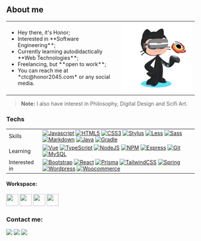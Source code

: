 ## About me


<table>
  <tr>
    <td>
      <ul>
        <li>Hey there, it's Honor;</li>
        <li>Interested in **Software Engineering**;</li>
        <li>Currently learning autodidactically **Web Technologies**;</li></li>
        <li>Freelancing, but **open to work**;</li>
        <li>You can reach me at *ctc@honor2045.com* or any social media.</li>
      </ul>
    </td>
    <td>
      <img src="my_octocat.svg" width="100%" height="100%">
    </td>
  </tr>
</table>

> **Note:** I also have interest in Philosophy, Digital Design and Scifi Art.
  
### Techs

<table>
  <tr>
    <td>Skills</td>
    <td>
      <a href="https://javascript.com"><img src="https://img.shields.io/badge/-Javascript-30363D?style=flat&amp;logo=javascript" alt="Javascript"></a>
<a href="https://html.spec.whatwg.org/"><img src="https://img.shields.io/badge/-HTML5-30363D?style=flat&amp;logo=html5&amp;logoColor=white" alt="HTML5"></a>
<a href="https://www.w3.org/Style/CSS/Overview.en.html"><img src="https://img.shields.io/badge/-CSS3-30363D?style=flat&amp;logo=css3" alt="CSS3"></a> <a href="https://stylus-lang.com/"><img src="https://img.shields.io/badge/-Stylus-30363D?style=flat&amp;logo=stylus" alt="Stylus"></a> <a href="https://lesscss.org/"><img src="https://img.shields.io/badge/-Less-30363D?style=flat&amp;logo=less" alt="Less"></a> <a href="https://sass-lang.com/"><img src="https://img.shields.io/badge/-Sass-30363D?style=flat&amp;logo=sass" alt="Sass"></a> <a href="https://daringfireball.net/projects/markdown/"><img src="https://img.shields.io/badge/-Markdown-30363D?style=flat&amp;logo=markdown" alt="Markdown"></a> <a href="https://www.java.com/"><img src="https://img.shields.io/badge/-java-30363D?style=flat&amp;logo=java" alt="Java"></a> <a href="https://gradle.org/"><img src="https://img.shields.io/badge/-Gradle-30363D?style=flat&amp;logo=gradle" alt="Gradle"></a>
    </td>
  </tr>
  <tr>
    <td>Learning</td>
    <td>
      <a href="https://vuejs.org/"><img src="https://img.shields.io/badge/-Vue-30363D?style=flat&amp;logo=vue.js" alt="Vue"></a> <a href="https://www.typescriptlang.org/"><img src="https://img.shields.io/badge/-TypeScript-30363D?style=flat&amp;logo=typescript" alt="TypeScript"></a> <a href="https://nodejs.org/en/"><img src="https://img.shields.io/badge/-NodeJS-30363D?style=flat&amp;logo=node.js" alt="NodeJS"></a> <a href="https://www.npmjs.com/"><img src="https://img.shields.io/badge/-NPM-30363D?style=flat&amp;logo=npm" alt="NPM"></a> <a href="https://expressjs.com/pt-br/"><img src="https://img.shields.io/badge/-Express-30363D?style=flat&amp;logo=express" alt="Express"></a>
<a href="https://git-scm.com/"><img src="https://img.shields.io/badge/-Git-30363D?style=flat&amp;logo=git" alt="Git"></a> <a href="https://www.mysql.com/"><img src="https://img.shields.io/badge/-MySQL-30363D?style=flat&amp;logo=mysql" alt="MySQL"></a>
    </td>
  </tr>
  <tr>
    <td>Interested in</td>
    <td>
      <a href="https://getbootstrap.com/"><img src="https://img.shields.io/badge/-Bootstrap-30363D?style=flat&amp;logo=bootstrap" alt="Bootstrap"></a> <a href="https://pt-br.reactjs.org/"><img src="https://img.shields.io/badge/-React-30363D?style=flat&amp;logo=react" alt="React"></a> <a href="https://www.prisma.io/"><img src="https://img.shields.io/badge/-Prisma-30363D?style=flat&amp;logo=prisma" alt="Prisma"></a> <a href="https://tailwindcss.com/"><img src="https://img.shields.io/badge/-TailwindCSS-30363D?style=flat&amp;logo=tailwindcss" alt="TailwindCSS"></a> <a href="https://spring.io/"><img src="https://img.shields.io/badge/-Spring-30363D?style=flat&amp;logo=spring" alt="Spring"></a> <a href="https://wordpress.com/pt-br/"><img src="https://img.shields.io/badge/-Wordpress-30363D?style=flat&amp;logo=wordpress" alt="Wordpress"></a> <a href="https://woocommerce.com/"><img src="https://img.shields.io/badge/-Woocommerce-30363D?style=flat&amp;logo=woocommerce" alt="Woocommerce"></a>
    </td>
  </tr>
  
</table>

#### Workspace:

<img src="https://cdn.jsdelivr.net/gh/devicons/devicon/icons/vscode/vscode-original.svg" width="32" height="32"/> <img src="https://cdn.jsdelivr.net/gh/devicons/devicon/icons/chrome/chrome-plain.svg" width="32" height="32"/> <img src="https://cdn.jsdelivr.net/gh/devicons/devicon/icons/ubuntu/ubuntu-plain.svg" width="32" height="32"/> <img src="https://cdn.jsdelivr.net/gh/devicons/devicon/icons/android/android-plain.svg" width="32" height="32"/>

### Contact me:

<div>
  <a href="https://www.twitter.com/honor2045" target="_blank"><img src="https://img.shields.io/badge/Twitter-222222?style=for-the-badge&logo=twitter&logoColor=white" target="_blank"></a>
  <a href="https://instagram.com/honor2045" target="_blank"><img src="https://img.shields.io/badge/-Instagram-%23222222?style=for-the-badge&logo=instagram&logoColor=white" target="_blank"></a>
  <a href = "mailto:contact@honor2045.com"><img src="https://img.shields.io/badge/Gmail-222222?style=for-the-badge&logo=gmail&logoColor=white" target="_blank"></a>
</div>
